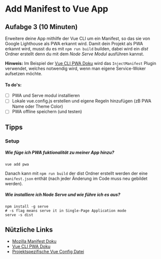 
# Add Manifest to Vue App

## Aufabge 3 (10 Minuten)
Erweitere deine App mithilfe der Vue CLI um ein Manifest, so das sie von Google Lighthouse als PWA erkannt wird. Damit dein Projekt als PWA erkannt wird, musst du es mit `npm run build` builden, dabei wird ein *dist* Ordner erstellt denn du mit dem *Node Serve Modul* ausführen kannst.

**Hinweis:** Im Beispiel der [Vue CLI PWA Doku](https://cli.vuejs.org/core-plugins/pwa.html) wird das `InjectManifest` Plugin verwendet, welches notwendig wird, wenn man eigene Service-Woker aufsetzen möchte.

#### To do's:
- [ ] PWA und Serve modul installieren
- [ ] Lokale vue.config.js erstellen und eigene Regeln hinzufügen (zB PWA Name oder Theme Color)
- [ ] PWA offline speichern (und testen)

## Tipps

### Setup

##### Wie füge ich PWA fuktionalität zu meiner App hinzu?
``` shell
vue add pwa
```
Danach kann mit `npm run build` der dist Ordner erstellt werden der eine `manifest.json` enthät (nach jeder Änderung im Code muss neu gebildet werden).

##### Wie installiere ich Node Serve und wie führe ich es aus?
``` shell
npm install -g serve
# -s flag means serve it in Single-Page Application mode
serve -s dist
```
<!-- https://cli.vuejs.org/guide/deployment.html -->


## Nützliche Links
- [Mozilla Manifest Doku](https://developer.mozilla.org/de/docs/Web/Manifest)
- [Vue CLI PWA Doku](https://cli.vuejs.org/core-plugins/pwa.html)
- [Projektspezifische Vue Config Datei](https://cli.vuejs.org/config/#vue-config-js)